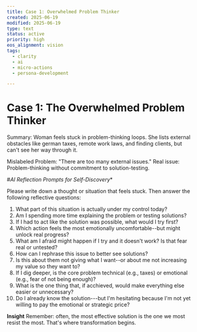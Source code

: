 ```yaml
---
title: Case 1: Overwhelmed Problem Thinker
created: 2025-06-19
modified: 2025-06-19
type: text
status: active
priority: high
eos_alignment: vision
tags:
  - clarity
  - ai
  - micro-actions
  - persona-development

---
```


# Case 1: The Overwhelmed Problem Thinker

 Summary: Woman feels stuck in problem-thinking loops. She lists external obstacles like german taxes, remote work laws, and finding clients, but can't see her way through it.
 
 Mislabeled Problem: "There are too many external issues."
 Real issue: Problem-thinking without commitment to solution-testing.
 
#*AI Reflection Prompts for Self-Discovery**

Please write down a thought or situation that feels stuck. Then answer the following reflective questions:

 1. What part of this situation is actually under my control today?
 2. Am I spending more time explaining the problem or testing solutions?
 3. If I had to act like the solution was possible, what would I try first?
4. Which action feels the most emotionally uncomfortable--but might unlock real progress?
5. What am I afraid might happen if I try and it doesn't work? Is that fear real or untested?
6. How can I rephrase this issue to better see solutions?
 7. Is this about them not giving what I want--or about me not increasing my value so they want to?
8. If I dig deeper, is the core problem technical (e.g., taxes) or emotional (e.g., fear of not being enough)?
9. What is the one thing that, if acchieved, would make everything else easier or unnecessary?
 10. Do I already know the solution---but I'm hesitating because I'm not yet willing to pay the emotional or strategic price?

 **Insight**
 Remember: often, the most effective solution is the one we most resist the most. That's where transformation begins.
